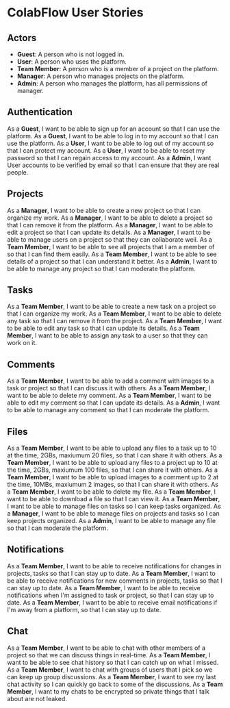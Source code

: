 # ColabFlow User Stories

## Actors

  - **Guest**: A person who is not logged in.
  - **User**: A person who uses the platform.
  - **Team Member**: A person who is a member of a project on the platform.
  - **Manager**: A person who manages projects on the platform.
  - **Admin**: A person who manages the platform, has all permissions of manager.

## Authentication

As a **Guest**, I want to be able to sign up for an account so that I can use the platform.
As a **Guest**, I want to be able to log in to my account so that I can use the platform.
As a **User**, I want to be able to log out of my account so that I can protect my account.
As a **User**, I want to be able to reset my password so that I can regain access to my account.
As a **Admin**, I want User accounts to be verified by email so that I can ensure that they are real people.

## Projects

As a **Manager**, I want to be able to create a new project so that I can organize my work.
As a **Manager**, I want to be able to delete a project so that I can remove it from the platform.
As a **Manager**, I want to be able to edit a project so that I can update its details.
As a **Manager**, I want to be able to manage users on a project so that they can collaborate well.
As a **Team Member**, I want to be able to see all projects that I am a member of so that I can find them easily.
As a **Team Member**, I want to be able to see details of a project so that I can understand it better.
As a **Admin**, I want to be able to manage any project so that I can moderate the platform.

## Tasks

As a **Team Member**, I want to be able to create a new task on a project so that I can organize my work.
As a **Team Member**, I want to be able to delete any task so that I can remove it from the project.
As a **Team Member**, I want to be able to edit any task so that I can update its details.
As a **Team Member**, I want to be able to assign any task to a user so that they can work on it.

## Comments

As a **Team Member**, I want to be able to add a comment with images to a task or project so that I can discuss it with others.
As a **Team Member**, I want to be able to delete my comment.
As a **Team Member**, I want to be able to edit my comment so that I can update its details.
As a **Admin**, I want to be able to manage any comment so that I can moderate the platform.

## Files

As a **Team Member**, I want to be able to upload any files to a task up to 10 at the time, 2GBs, maxiumum 20 files, so that I can share it with others.
As a **Team Member**, I want to be able to upload any files to a project up to 10 at the time, 2GBs, maxiumum 100 files, so that I can share it with others.
As a **Team Member**, I want to be able to upload images to a comment up to 2 at the time, 10MBs, maxiumum 2 images, so that I can share it with others.
As a **Team Member**, I want to be able to delete my file.
As a **Team Member**, I want to be able to download a file so that I can view it.
As a **Team Member**, I want to be able to manage files on tasks so I can keep tasks organized.
As a **Manager**, I want to be able to manage files on projects and tasks so I can keep projects organized.
As a **Admin**, I want to be able to manage any file so that I can moderate the platform.

## Notifications

As a **Team Member**, I want to be able to receive notifications for changes in projects, tasks so that I can stay up to date.
As a **Team Member**, I want to be able to receive notifications for new comments in projects, tasks so that I can stay up to date.
As a **Team Member**, I want to be able to receive notifications when I'm assigned to task or project, so that I can stay up to date.
As a **Team Member**, I want to be able to receive email notifications if I'm away from a platform, so that I can stay up to date.

## Chat

As a **Team Member**, I want to be able to chat with other members of a project so that we can discuss things in real-time.
As a **Team Member**, I want to be able to see chat history so that I can catch up on what I missed.
As a **Team Member**, I want to chat with groups of users that I pick so we can keep up group discussions.
As a **Team Member**, I want to see my last chat activity so I can quickly go back to some of the discussions.
As a **Team Member**, I want to my chats to be encrypted so private things that I talk about are not leaked.
